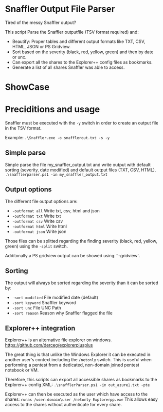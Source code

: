 # Snaffler Output File Parser
Tired of the messy Snaffler output?

This script Parse the Snaffler outputfile (TSV format required) and:
- Beautify: Proper tables and different output formats like TXT, CSV, HTML, JSON or PS Gridview.
- Sort based on the severity (black, red, yellow, green) and then by date or unc.
- Can export all the shares to the Explorer++ config files as bookmarks.
- Generate a list of all shares Snaffler was able to access.

# ShowCase

# Preciditions and usage
Snaffler must be executed with the `-y` switch in order to create an output file in the TSV format.

Example:
`.\Snaffler.exe -o snafflerout.txt -s -y`

## Simple parse
Simple parse the file my_snaffler_output.txt and write output with default sorting (severity, date modified) and default output files (TXT, CSV, HTML).
`.\snafflerparser.ps1 -in my_snaffler_output.txt`

## Output options
The different file output options are:
- `-outformat all` Write txt, csv, html and json
- `-outformat txt` Write txt
- `-outformat csv` Write csv
- `-outformat html` Write html
- `-outformat json` Write json

Those files can be splitted regarding the finding severity (black, red, yellow, green) using the `-split` switch.

Additonally a PS gridview output can be showed using ``-gridview`.

## Sorting
The output will always be sorted regarding the severity than it can be sorted by:
- `-sort modified` File modified date (default)
- `-sort keyword` Snaffler keyword
- `-sort unc` File UNC Path
- `-sort reason` Reason why Snaffler flagged the file

## Explorer++ integration

Explorer++ is an alternative file explorer on windows.
https://github.com/derceg/explorerplusplus

The great thing is that unlike the Windows Explorer it can be executed in another user's context including the `/netonly` switch. This is useful when performing a pentest from a dedicated, non-domain joined pentest notebook or VM.

Therefore, this scripts can export all accessible shares as bookmarks to the Explorer++ config XML: `.\snafflerParser.ps1 -in out_azure1.txt -pte`

Explorer++ can then be executed as the user which have access to the shares: `runas /user:domain\user /netonly Explorerpp.exe`
This allows easy access to the shares without authenticate for every share.


